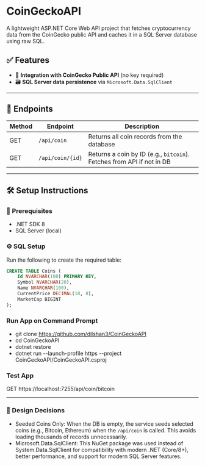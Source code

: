 # CoinGeckoAPI

A lightweight ASP.NET Core Web API project that fetches cryptocurrency data from the CoinGecko public API and caches it in a SQL Server database using raw SQL.

## ✅ Features

- 🔗 **Integration with CoinGecko Public API** (no key required)
- 🗃️ **SQL Server data persistence** via `Microsoft.Data.SqlClient`
---

## 📌 Endpoints

| Method | Endpoint            | Description |
|--------|---------------------|-------------|
| GET    | `/api/coin`         | Returns all coin records from the database |
| GET    | `/api/coin/{id}`    | Returns a coin by ID (e.g., `bitcoin`). Fetches from API if not in DB |

---

## 🛠️ Setup Instructions

### 🔧 Prerequisites
- .NET SDK 8
- SQL Server (local)

### ⚙️ SQL Setup
Run the following to create the required table:
```sql
CREATE TABLE Coins (
    Id NVARCHAR(100) PRIMARY KEY,
    Symbol NVARCHAR(20),
    Name NVARCHAR(100),
    CurrentPrice DECIMAL(18, 8),
    MarketCap BIGINT
);
```

### Run App on Command Prompt
- git clone https://github.com/dilshan3/CoinGeckoAPI
- cd CoinGeckoAPI
- dotnet restore
- dotnet run --launch-profile https --project CoinGeckoAPI/CoinGeckoAPI.csproj

### Test App
GET https://localhost:7255/api/coin/bitcoin

---

### 📌 Design Decisions
- Seeded Coins Only: When the DB is empty, the service seeds selected coins (e.g., Bitcoin, Ethereum) when the `/api/coin` is called. This avoids loading thousands of records unnecessarily.
- Microsoft.Data.SqlClient: This NuGet package was used instead of System.Data.SqlClient for compatibility with modern .NET (Core/8+), better performance, and support for modern SQL Server features.

